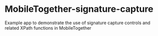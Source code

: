 # MobileTogether-signature-capture
Example app to demonstrate the use of signature capture controls and related XPath functions in MobileTogether
